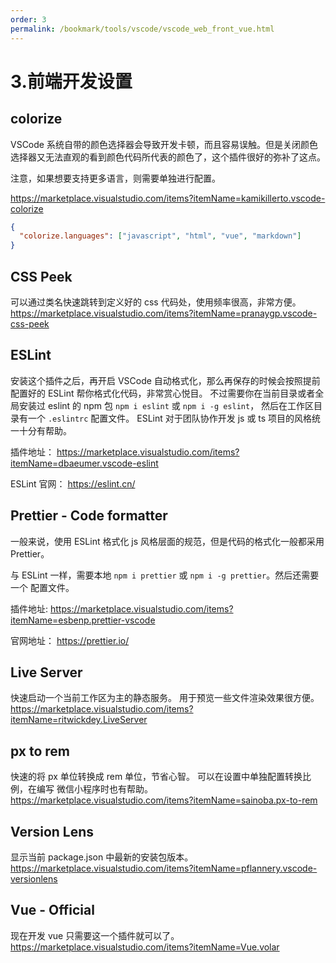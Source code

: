 ```yaml
---
order: 3
permalink: /bookmark/tools/vscode/vscode_web_front_vue.html
---
```


# 3.前端开发设置

## colorize

VSCode 系统自带的颜色选择器会导致开发卡顿，而且容易误触。但是关闭颜色选择器又无法直观的看到颜色代码所代表的颜色了，这个插件很好的弥补了这点。

注意，如果想要支持更多语言，则需要单独进行配置。

https://marketplace.visualstudio.com/items?itemName=kamikillerto.vscode-colorize

```json title="settings.json"
{
  "colorize.languages": ["javascript", "html", "vue", "markdown"]
}
```

## CSS Peek

可以通过类名快速跳转到定义好的 css 代码处，使用频率很高，非常方便。
https://marketplace.visualstudio.com/items?itemName=pranaygp.vscode-css-peek

## ESLint

安装这个插件之后，再开启 VSCode 自动格式化，那么再保存的时候会按照提前配置好的 ESLint 帮你格式化代码，非常赏心悦目。
不过需要你在当前目录或者全局安装过 eslint 的 npm 包
`npm i eslint` 或 `npm i -g eslint`，
然后在工作区目录有一个 `.eslintrc` 配置文件。
ESLint 对于团队协作开发 js 或 ts 项目的风格统一十分有帮助。

插件地址：
https://marketplace.visualstudio.com/items?itemName=dbaeumer.vscode-eslint

ESLint 官网：
https://eslint.cn/

## Prettier - Code formatter

一般来说，使用 ESLint 格式化 js 风格层面的规范，但是代码的格式化一般都采用 Prettier。

与 ESLint 一样，需要本地 `npm i prettier` 或 `npm i -g prettier`。然后还需要一个 配置文件。

插件地址:
https://marketplace.visualstudio.com/items?itemName=esbenp.prettier-vscode

官网地址：
https://prettier.io/

## Live Server

快速启动一个当前工作区为主的静态服务。
用于预览一些文件渲染效果很方便。
https://marketplace.visualstudio.com/items?itemName=ritwickdey.LiveServer

## px to rem

快速的将 px 单位转换成 rem 单位，节省心智。
可以在设置中单独配置转换比例，在编写 微信小程序时也有帮助。
https://marketplace.visualstudio.com/items?itemName=sainoba.px-to-rem

## Version Lens

显示当前 package.json 中最新的安装包版本。
https://marketplace.visualstudio.com/items?itemName=pflannery.vscode-versionlens

## Vue - Official

现在开发 vue 只需要这一个插件就可以了。
https://marketplace.visualstudio.com/items?itemName=Vue.volar
